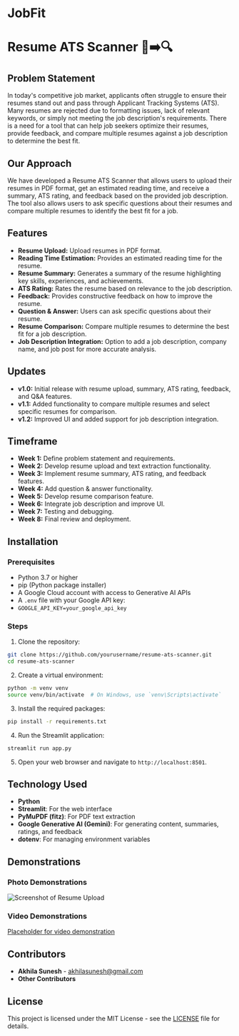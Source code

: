 # JobFit
# Resume ATS Scanner 📄➡️🔍

## Problem Statement
In today's competitive job market, applicants often struggle to ensure their resumes stand out and pass through Applicant Tracking Systems (ATS). Many resumes are rejected due to formatting issues, lack of relevant keywords, or simply not meeting the job description's requirements. There is a need for a tool that can help job seekers optimize their resumes, provide feedback, and compare multiple resumes against a job description to determine the best fit.

## Our Approach
We have developed a Resume ATS Scanner that allows users to upload their resumes in PDF format, get an estimated reading time, and receive a summary, ATS rating, and feedback based on the provided job description. The tool also allows users to ask specific questions about their resumes and compare multiple resumes to identify the best fit for a job.

## Features
- **Resume Upload:** Upload resumes in PDF format.
- **Reading Time Estimation:** Provides an estimated reading time for the resume.
- **Resume Summary:** Generates a summary of the resume highlighting key skills, experiences, and achievements.
- **ATS Rating:** Rates the resume based on relevance to the job description.
- **Feedback:** Provides constructive feedback on how to improve the resume.
- **Question & Answer:** Users can ask specific questions about their resume.
- **Resume Comparison:** Compare multiple resumes to determine the best fit for a job description.
- **Job Description Integration:** Option to add a job description, company name, and job post for more accurate analysis.

## Updates
- **v1.0:** Initial release with resume upload, summary, ATS rating, feedback, and Q&A features.
- **v1.1:** Added functionality to compare multiple resumes and select specific resumes for comparison.
- **v1.2:** Improved UI and added support for job description integration.

## Timeframe
- **Week 1:** Define problem statement and requirements.
- **Week 2:** Develop resume upload and text extraction functionality.
- **Week 3:** Implement resume summary, ATS rating, and feedback features.
- **Week 4:** Add question & answer functionality.
- **Week 5:** Develop resume comparison feature.
- **Week 6:** Integrate job description and improve UI.
- **Week 7:** Testing and debugging.
- **Week 8:** Final review and deployment.

## Installation

### Prerequisites
- Python 3.7 or higher
- pip (Python package installer)
- A Google Cloud account with access to Generative AI APIs
- A `.env` file with your Google API key:
- ``` GOOGLE_API_KEY=your_google_api_key ```

### Steps
1. Clone the repository:
  ```bash
  git clone https://github.com/yourusername/resume-ats-scanner.git
  cd resume-ats-scanner
  ```

2. Create a virtual environment:
  ```bash
  python -m venv venv
  source venv/bin/activate  # On Windows, use `venv\Scripts\activate`
  ```

3. Install the required packages:
  ```bash
  pip install -r requirements.txt
  ```

4. Run the Streamlit application:
  ```bash
  streamlit run app.py
  ```

5. Open your web browser and navigate to `http://localhost:8501`.

## Technology Used
- **Python**
- **Streamlit**: For the web interface
- **PyMuPDF (fitz)**: For PDF text extraction
- **Google Generative AI (Gemini)**: For generating content, summaries, ratings, and feedback
- **dotenv**: For managing environment variables

## Demonstrations

### Photo Demonstrations
![Screenshot of Resume Upload](![image](https://github.com/user-attachments/assets/a43c80ad-ca9d-412b-ba13-8d72f77b793b))


### Video Demonstrations
[Placeholder for video demonstration]()

## Contributors
- **Akhila Sunesh** - [akhilasunesh@gmail.com](mailto:akhilasunesh@gmail.com)
- **Other Contributors**

## License
This project is licensed under the MIT License - see the [LICENSE](LICENSE) file for details.


